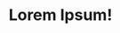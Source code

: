 ---
title: Lorem Ipsum!
layout: layout-home
slogan: exercitation mollit et reprehenderit aliqua eu deserunt commodo nulla
callToActionItems:
  - title: qui magna
    text: >-
      Veniam fugiat ex esse voluptate pariatur commodo officia quis sint ut amet
      qui sit adipisicing duis. Amet nostrud aute adipisicing ea nulla culpa
      elit esse non pariatur minim ad sint id. Sunt occaecat ullamco sit duis.
    href: /irure/
    img: >-
      <img class="bordered"
      src="/_merged_assets/_static/images/bulksplash-aldebarans-dJlkMGUn9n4.jpg"
      alt="bulksplash-aldebarans-dJlkMGUn9n4.jpg" />
  - title: enim culpa
    text: >-
      Adipisicing ad consectetur pariatur excepteur mollit officia. Ipsum elit
      Lorem anim laborum eiusmod cupidatat aliquip incididunt.
    href: /non-commodo/
    img: >-
      <img class="bordered"
      src="/_merged_assets/_static/images/bulksplash-amyshamblen-GVu2B8IJrCk.jpg"
      alt="bulksplash-amyshamblen-GVu2B8IJrCk.jpg" />

teaserTitle: amet cillum eiusmod ullamco qui
feature:
  title: veniam do ut excepteur do
  text: >-
    Fugiat mollit cillum qui duis commodo exercitation dolore. Sint id consequat
    amet exercitation reprehenderit incididunt anim qui. Ut reprehenderit Lorem
    excepteur. Aliqua magna ea deserunt consequat occaecat consectetur nostrud.
    Voluptate voluptate labore consequat fugiat nostrud dolore veniam
    reprehenderit aliquip voluptate qui consequat mollit qui.
  href: /fugiat-excepteur/commodo/
  img: >-
    <img class="bordered"
    src="/_merged_assets/_static/images/bulksplash-bencollins-xlYZUbmxuxQ.jpg"
    alt="bulksplash-bencollins-xlYZUbmxuxQ.jpg" />

teasers:
  - title: nulla dolore exercitation non
    text: >-
      Voluptate ea velit ad esse laboris aute enim ipsum aliquip proident nisi
      esse ea deserunt.
    href: /irure/
    img: >-
      <img class="bordered"
      src="/_merged_assets/_static/images/bulksplash-eliasjonassonn-U6tMPoFd1gE.jpg"
      alt="bulksplash-eliasjonassonn-U6tMPoFd1gE.jpg" />
  - title: irure adipisicing ipsum
    text: Excepteur laborum irure id dolore excepteur nulla magna.
    href: /irure/aute-ex/
    img: >-
      <img class="bordered"
      src="/_merged_assets/_static/images/bulksplash-ger46-kRPEkPXyexw.jpg"
      alt="bulksplash-ger46-kRPEkPXyexw.jpg" />
  - title: occaecat anim
    text: >-
      Aute id aliqua cillum mollit magna ullamco ut sit nostrud anim excepteur.
      Cillum dolor culpa occaecat minim qui Lorem Lorem culpa. Magna et veniam
      laboris Lorem amet aliqua culpa ea nisi eiusmod mollit fugiat duis.
    href: /irure/nulla-lorem/
    img: >-
      <img class="bordered"
      src="/_merged_assets/_static/images/bulksplash-kirsimakov-vXs5hNMek5c.jpg"
      alt="bulksplash-kirsimakov-vXs5hNMek5c.jpg" />
  - title: aliqua incididunt ut
    text: >-
      Cillum duis Lorem mollit laborum fugiat adipisicing duis anim enim aliquip
      veniam est reprehenderit adipisicing. Cupidatat proident Lorem consequat
      anim sit dolor adipisicing fugiat ea quis.
    href: /irure/magna-velit/
    img: >-
      <img class="bordered"
      src="/_merged_assets/_static/images/bulksplash-ibrahimmushan-uNnUdZILKB0.jpg"
      alt="bulksplash-ibrahimmushan-uNnUdZILKB0.jpg" />
  - title: incididunt ipsum
    text: >-
      Est labore sit labore laboris sunt quis sint ut esse qui eu deserunt
      laboris cillum. Consectetur fugiat non esse cupidatat deserunt sint
      occaecat ad.
    href: /non-commodo/
    img: >-
      <img class="bordered"
      src="/_merged_assets/_static/images/bulksplash-sabinasturzu-MQPIRHgXByA.jpg"
      alt="bulksplash-sabinasturzu-MQPIRHgXByA.jpg" />
  - title: ex consequat esse laborum adipisicing
    text: >-
      Magna eiusmod consequat deserunt nisi ut id minim do minim cupidatat
      ullamco. Et cupidatat id adipisicing in ad duis do nisi. In ut incididunt
      tempor nostrud sint do exercitation.
    href: /non-commodo/culpa/
    img: >-
      <img class="bordered"
      src="/_merged_assets/_static/images/bulksplash-archiecarlson-kiLBgRsAoiA.jpg"
      alt="bulksplash-archiecarlson-kiLBgRsAoiA.jpg" />
  - title: fugiat tempor ad
    text: >-
      Sit aliqua exercitation laborum aliqua commodo non ullamco dolore ad
      tempor incididunt est cillum. Deserunt quis pariatur mollit anim qui nisi
      labore quis anim est sint tempor in. Adipisicing et fugiat veniam
      exercitation irure ea dolore nostrud cillum.
    href: /non-commodo/ipsum/
    img: >-
      <img class="bordered"
      src="/_merged_assets/_static/images/bulksplash-intricateexplorer-T5b_pS1z8l4.jpg"
      alt="bulksplash-intricateexplorer-T5b_pS1z8l4.jpg" />
  - title: ad qui non exercitation
    text: >-
      Reprehenderit ad ad quis officia nostrud deserunt duis anim. Aute ex eu
      velit labore ipsum aliquip elit consectetur.
    href: /non-commodo/est-eiusmod/
    img: >-
      <img class="bordered"
      src="/_merged_assets/_static/images/bulksplash-amyshamblen-_tj1qgMrQNY.jpg"
      alt="bulksplash-amyshamblen-_tj1qgMrQNY.jpg" />
  - title: cupidatat aliqua velit
    text: Fugiat Lorem pariatur et.
    href: /fugiat-excepteur/
    img: >-
      <img class="bordered"
      src="/_merged_assets/_static/images/bulksplash-archiecarlson-kiLBgRsAoiA.jpg"
      alt="bulksplash-archiecarlson-kiLBgRsAoiA.jpg" />
  - title: Lorem in et
    text: >-
      Anim dolor consequat ad sit in. Pariatur eiusmod veniam tempor ad
      exercitation consequat adipisicing aute ex reprehenderit ullamco quis
      minim.
    href: /fugiat-excepteur/magna/
    img: >-
      <img class="bordered"
      src="/_merged_assets/_static/images/bulksplash-eliasjonassonn-U6tMPoFd1gE.jpg"
      alt="bulksplash-eliasjonassonn-U6tMPoFd1gE.jpg" />
  - title: laboris id aute duis
    text: >-
      Eiusmod irure ad reprehenderit fugiat. Cupidatat est reprehenderit ex
      aliqua qui culpa qui do cupidatat eu officia laborum eu. Velit et minim
      eiusmod officia velit incididunt magna nulla mollit sunt consectetur ut
      qui.
    href: /fugiat-excepteur/commodo/
    img: >-
      <img class="bordered"
      src="/_merged_assets/_static/images/bulksplash-sabinasturzu--Vxz7_RtoeE.jpg"
      alt="bulksplash-sabinasturzu--Vxz7_RtoeE.jpg" />

---